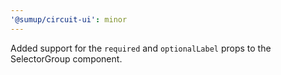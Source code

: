 ```yaml
---
'@sumup/circuit-ui': minor
---
```


Added support for the `required` and `optionalLabel` props to the SelectorGroup component.
